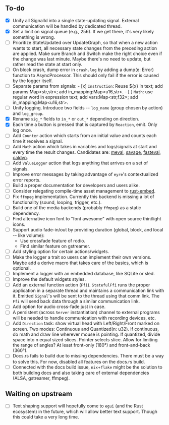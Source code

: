 ## To-do

- [x] Unify all SignalId into a single state-updating signal. External communication will be handled by dedicated thread.
- [x] Set a limit on signal queue (e.g., 256). If we get there, it's very likely something is wrong.
- [ ] Prioritize StateUpdated over UpdateGraph, so that when a new action wants to start, all necessary state changes from the preceding action are applied. Make sure Branch and Switch make the right choice even if the change was last minute. Maybe there's no need to update, but rather read the state at start only. 
- [ ] On block crash, dump error in `crash.log` by adding a dump(e: Error) function to AsyncProcessor. This should only fail if the error is caused by the logger itself.
- [ ] Separate params from signals:
        - [x] `Instruction`: Reuse ${x} in text; add params:Map<str,str>; add in_mapping:Map<u16,str>.
        - [ ] `Math`: use regular word in expression text; add vars:Map<str,f32>; add in_mapping:Map<u16,str>.
- [ ] Unify logging. Introduce two fields -- `log_name` (group chosen by action) and `log_group`.
- [x] Rename `sig_*` fields to `in_*` or `out_*` depending on direction.
- [x] Each time a button is pressed that is captured by `Reaction`, emit. Only log once.
- [ ] Add `Counter` action which starts from an initial value and counts each time it receives a signal.
- [ ] Add `Math` action which takes in variables and logs/signals at start and every time the result changes. Candidates are: [meval](https://github.com/rekka/meval-rs), [savage](https://github.com/p-e-w/savage), [fasteval](https://github.com/likebike/fasteval), [caldyn](https://github.com/Luthaf/caldyn).
- [ ] Add `ValueLogger` action that logs anything that arrives on a set of signals.
- [ ] Improve error messages by taking advantage of `eyre`'s contextualized error reports.
- [ ] Build a proper documentation for developers and users alike.
- [ ] Consider relegating compile-time asset management to [rust-embed](https://github.com/pyrossh/rust-embed).
- [ ] Fix `ffmpeg` implementation. Currently this backend is missing a lot of functionality (sound, looping, trigger, etc.).
- [ ] Build one of the media backends (probably `ffmpeg`) as a static dependency.
- [ ] Find alternative icon font to "font awesome" with open source thin/light icons. 
- [ ] Support audio fade-in/out by providing duration (global, block, and local -- like volume):
    - Use crossfade feature of rodio.
    - Find similar feature on gstreamer.
- [ ] Add styling option for certain actions/widgets.
- [ ] Make the logger a trait so users can implement their own versions. Maybe add a derive macro that takes care of the basics, which is optional.
- [ ] Implement a logger with an embedded database, like SQLite or sled.
- [ ] Improve the default widgets styles.
- [ ] Add an external function action (`Ffi`). `StatefulFfi` runs the proper application in a separate thread and maintains a communication link with it. Emitted `Signal`'s will be sent to the thread using that comm link. The `Ffi` will send back data through a similar communication link.
- [ ] Add option for audio cross-fade just in case.
- [ ] A persistent (across `Server` instantiation) channel to external programs will be needed to handle communication with recording devices, etc.
- [ ] Add `Direction` task: show virtual head with Left/Right/Front marked on screen. Two modes: Continuous and Quantized(n: u32). If continuous, do math and draw line wherever mouse is pointing. If quantized, divide space into n equal sized slices. Pointer selects slice. Allow for limiting the range of angles? At least front-only (180°) and front-and-back (360°).
- [ ] Docs.rs fails to build due to missing dependencies. There must be a way to solve this. For now, disabled all features on the docs.rs build.
- [ ] Connected with the docs build issue, `nix`+`flake` might be the solution to both building docs and also taking care of external dependencies (ALSA, gstreamer, ffmpeg).

## Waiting on upstream

- [ ] Text shaping support will hopefully come to `egui` (and the Rust ecosystem) in the future, which will allow better text support. Though this could take a very long time.
